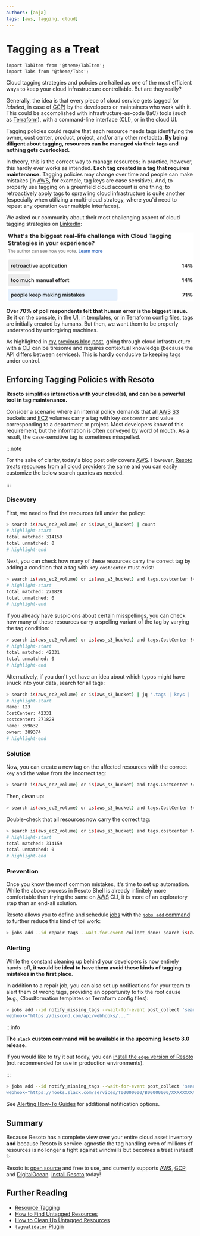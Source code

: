 ```yaml
---
authors: [anja]
tags: [aws, tagging, cloud]
---
```


# Tagging as a Treat

```mdx-code-block
import TabItem from '@theme/TabItem';
import Tabs from '@theme/Tabs';
```

Cloud tagging strategies and policies are hailed as one of the most efficient ways to keep your cloud infrastructure controllable. But are they really?

Generally, the idea is that every piece of cloud service gets tagged (or _labeled_, in case of <abbr title="Google Cloud Platform">GCP</abbr>) by the developers or maintainers who work with it. This could be accomplished with infrastructure-as-code (IaC) tools (such as [Terraform](https://registry.terraform.io/providers/hashicorp/aws/latest/docs/guides/resource-tagging)), with a command-line interface (CLI), or in the cloud UI.

Tagging policies could require that each resource needs tags identifying the owner, cost center, product, project, and/or any other metadata. **By being diligent about tagging, resources can be managed via their tags and nothing gets overlooked.**

In theory, this is the correct way to manage resources; in practice, however, this hardly ever works as intended. **Each tag created is a tag that requires maintenance.** Tagging policies may change over time and people can make mistakes (in <abbr title="Amazon Web Services">AWS</abbr>, for example, tag keys are case sensitive). And, to properly use tagging on a greenfield cloud account is one thing; to retroactively apply tags to sprawling cloud infrastructure is quite another (especially when utilizing a multi-cloud strategy, where you'd need to repeat any operation over multiple interfaces).

<!--truncate-->

We asked our community about their most challenging aspect of cloud tagging strategies on [LinkedIn](https://linkedin.com/feed/update/urn:li:activity:6987739499686428672):

![LinkedIn Poll](./img/linkedinpoll.png)

**Over 70% of poll respondents felt that human error is the biggest issue.** Be it on the console, in the UI, in templates, or in Terraform config files, tags are initially created by humans. But then, we want them to be properly understood by unforgiving machines.

As highlighted in [my previous blog post](../10-14-a-tale-of-two-tools/index.md), going through cloud infrastructure with a <abbr title="command-line interface">CLI</abbr> can be tiresome and requires contextual knowledge (because the API differs between services). This is hardly conducive to keeping tags under control.

## Enforcing Tagging Policies with Resoto

**Resoto simplifies interaction with your cloud(s), and can be a powerful tool in tag maintenance.**

Consider a scenario where an internal policy demands that all <abbr title="Amazon Web Services">AWS</abbr> <abbr title="Simple Storage Service">S3</abbr> buckets and <abbr title="Elastic Compute Cloud">EC2</abbr> volumes carry a tag with key `costcenter` and value corresponding to a department or project. Most developers know of this requirement, but the information is often conveyed by word of mouth. As a result, the case-sensitive tag is sometimes misspelled.

:::note

For the sake of clarity, today's blog post only covers <abbr title="Amazon Web Services">AWS</abbr>. However, [Resoto treats resources from all cloud providers the same](../09-22-cloud-resources-they-have-a-lot-in-common/index.md) and you can easily customize the below search queries as needed.

:::

### Discovery

First, we need to find the resources fall under the policy:

```bash title="Search for all resources that are EC2 Volumes or S3 Buckets, and count them"
> search is(aws_ec2_volume) or is(aws_s3_bucket) | count
# highlight-start
​total matched: 314159
​total unmatched: 0
# highlight-end
```

Next, you can check how many of these resources carry the correct tag by adding a condition that a tag with key `costcenter` must exist:

```bash title="Add the condition that a tag with key 'costcenter' must exist"
> search is(aws_ec2_volume) or is(aws_s3_bucket) and tags.costcenter != null | count
# highlight-start
​total matched: 271828
​total unmatched: 0
# highlight-end
```

If you already have suspicions about certain misspellings, you can check how many of these resources carry a spelling variant of the tag by varying the tag condition:

```bash title="Add the condition that a tag with key 'CostCenter' must exist"
> search is(aws_ec2_volume) or is(aws_s3_bucket) and tags.CostCenter != null | count
# highlight-start
​total matched: 42331
​total unmatched: 0
# highlight-end
```

Alternatively, if you don't yet have an idea about which typos might have snuck into your data, search for all tags:

```bash title="Search for all tags of all resources and count how often they occur"
> search is(aws_ec2_volume) or is(aws_s3_bucket) | jq '.tags | keys | .[] | {name:.}' | flatten | count /name
# highlight-start
​Name: 123
​CostCenter: 42331
​costcenter: 271828
​name: 359632
​owner: 389374
# highlight-end
```

### Solution

Now, you can create a new tag on the affected resources with the correct key and the value from the incorrect tag:

```bash title="Add a new tag to resources, taking the value from the existing tag"
> search is(aws_ec2_volume) or is(aws_s3_bucket) and tags.CostCenter != null | tag update costcenter {tags.CostCenter}
```

Then, clean up:

```bash title="Delete the incorrect tag"
> search is(aws_ec2_volume) or is(aws_s3_bucket) and tags.CostCenter != null | tag delete CostCenter
```

Double-check that all resources now carry the correct tag:

```bash title="Count resources that are EC2 Volumes or S3 Buckets that don't have a 'costcenter' tag"
> search is(aws_ec2_volume) or is(aws_s3_bucket) and tags.costcenter != null | count
# highlight-start
​total matched: 314159
​total unmatched: 0
# highlight-end
```

### Prevention

Once you know the most common mistakes, it's time to set up automation. While the above process in Resoto Shell is already infinitely more comfortable than trying the same on <abbr title="Amazon Web Services">AWS</abbr> CLI, it is more of an exploratory step than an end-all solution.

Resoto allows you to define and schedule [jobs](/docs/concepts/automation/job) with the [`jobs add` command](/docs/reference/cli/action-commands/jobs/add) to further reduce this kind of toil work:

```bash title="Create a job with the id 'repair_tags' that executes after the 'collect_done' event and runs the command to add a new tag to resources"
> jobs add --id repair_tags --wait-for-event collect_done: search is(aws_ec2_volume) or is(aws_s3_bucket) and tags.CostCenter != null | tag update costcenter {tags.CostCenter}
```

### Alerting

While the constant cleaning up behind your developers is now entirely hands-off, **it would be ideal to have them avoid these kinds of tagging mistakes in the first place**.

In addition to a repair job, you can also set up notifications for your team to alert them of wrong tags, providing an opportunity to fix the root cause (e.g., Cloudformation templates or Terraform config files):

<Tabs>
<TabItem value="discord" label="Discord">

```bash title="Create a job to send notifications of untagged resources to Discord"
> jobs add --id notify_missing_tags --wait-for-event post_collect 'search is(aws_ec2_volume) or is(aws_s3_bucket) and tags.costcenter = null | discord title="Resources missing `costcenter` tag"
webhook="https://discord.com/api/webhooks/..."'
```

</TabItem>
<TabItem value="slack" label="Slack">

:::info

**The `slack` custom command will be available in the upcoming Resoto 3.0 release.**

If you would like to try it out today, you can [install the `edge` version of Resoto](/docs/edge/getting-started/install-resoto) (not recommended for use in production environments).

:::

```bash title="Create a job to send notifications of untagged resources to Slack"
> jobs add --id notify_missing_tags --wait-for-event post_collect 'search is(aws_ec2_volume) or is(aws_s3_bucket) and tags.costcenter = null | slack title="Resources missing `costcenter` tag"
webhook="https://hooks.slack.com/services/T00000000/B00000000/XXXXXXXXXXXXXXXXXXXXXXXX"'
```

</TabItem>
</Tabs>

See [Alerting How-To Guides](/docs/how-to-guides/alerting) for additional notification options.

## Summary

Because Resoto has a complete view over your entire cloud asset inventory **and** because Resoto is service-agnostic the tag handling even of millions of resources is no longer a fight against windmills but becomes a treat instead! ✨

Resoto is [open source](https://github.com/someengineering/resoto/blob/main/LICENSE) and free to use, and currently supports [<abbr title="Amazon Web Services">AWS</abbr>](/docs/getting-started/configure-cloud-provider-access/aws), [<abbr title="Google Cloud Platform">GCP</abbr>](/docs/getting-started/configure-cloud-provider-access/gcp), and [DigitalOcean](/docs/getting-started/configure-cloud-provider-access/digitalocean). [Install Resoto](/docs/getting-started/install-resoto) today!

## Further Reading

- [Resource Tagging](/docs/concepts/resource-management/tagging)
- [How to Find Untagged Resources](/docs/how-to-guides/search/find-untagged-resources)
- [How to Clean Up Untagged Resources](/docs/how-to-guides/cleanup/clean-up-untagged-resources)
- [`tagvalidator` Plugin](/docs/concepts/components/plugins/tagvalidator)
